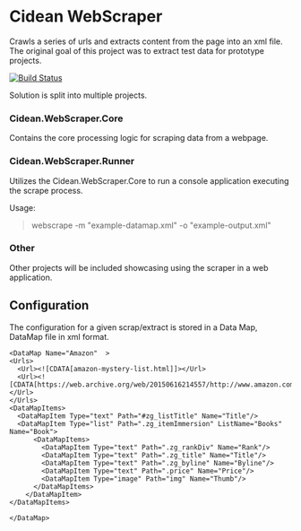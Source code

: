 ﻿# Cidean WebScraper

Crawls a series of urls and extracts content from the page into an xml file.  The original goal of this project was to extract test data for prototype projects.  

[![Build Status](https://dev.azure.com/chris0850/chris/_apis/build/status/scdunn.Cidean.WebScraper?branchName=master)](https://dev.azure.com/chris0850/chris/_build/latest?definitionId=1&branchName=master)

Solution is split into multiple projects.
### Cidean.WebScraper.Core
Contains the core processing logic for scraping data from a webpage.

### Cidean.WebScraper.Runner
Utilizes the Cidean.WebScraper.Core to run a console application executing the scrape process.

Usage:
>webscrape -m "example-datamap.xml" -o "example-output.xml"

### Other
Other projects will be included showcasing using the scraper in a web application.


## Configuration
The configuration for a given scrap/extract is stored in a Data Map, DataMap file in xml format.	

```<?xml version="1.0" encoding="utf-8" ?>
<DataMap Name="Amazon"  >
<Urls>
  <Url><![CDATA[amazon-mystery-list.html]]></Url>
  <Url><![CDATA[https://web.archive.org/web/20150616214557/http://www.amazon.com/gp/bestsellers/books/18]]></Url>
</Urls>
<DataMapItems>
  <DataMapItem Type="text" Path="#zg_listTitle" Name="Title"/>
  <DataMapItem Type="list" Path=".zg_itemImmersion" ListName="Books" Name="Book">
      <DataMapItems>
        <DataMapItem Type="text" Path=".zg_rankDiv" Name="Rank"/>
        <DataMapItem Type="text" Path=".zg_title" Name="Title"/>
        <DataMapItem Type="text" Path=".zg_byline" Name="Byline"/>
        <DataMapItem Type="text" Path=".price" Name="Price"/>
        <DataMapItem Type="image" Path="img" Name="Thumb"/>
      </DataMapItems>
    </DataMapItem>
</DataMapItems>    

</DataMap>
```

